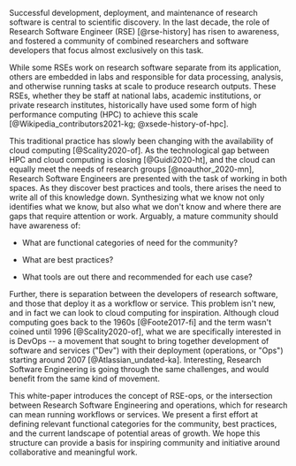 Successful development, deployment, and maintenance of research software
is central to scientific discovery. In the last decade, the role of
Research Software Engineer (RSE) [@rse-history] has risen to awareness,
and fostered a community of combined researchers and software developers
that focus almost exclusively on this task.

While some RSEs work on research software separate from its application,
others are embedded in labs and responsible for data processing,
analysis, and otherwise running tasks at scale to produce research
outputs. These RSEs, whether they be staff at national labs, academic
institutions, or private research institutes, historically have used
some form of high performance computing (HPC) to achieve this scale
[@Wikipedia_contributors2021-kg; @xsede-history-of-hpc].

This traditional practice has slowly been changing with the availability
of cloud computing [@Scality2020-of]. As the technological gap between
HPC and cloud computing is closing [@Guidi2020-ht], and the cloud can
equally meet the needs of research groups [@noauthor_2020-mn], Research
Software Engineers are presented with the task of working in both
spaces. As they discover best practices and tools, there arises the need
to write all of this knowledge down. Synthesizing what we know not only
identifies what we know, but also what we don't know and where there are
gaps that require attention or work. Arguably, a mature community should
have awareness of:

-   What are functional categories of need for the community?

-   What are best practices?

-   What tools are out there and recommended for each use case?

Further, there is separation between the developers of research
software, and those that deploy it as a workflow or service. This
problem isn't new, and in fact we can look to cloud computing for
inspiration. Although cloud computing goes back to the 1960s
[@Foote2017-fi] and the term wasn't coined until 1996 [@Scality2020-of],
what we are specifically interested in is DevOps -- a movement that
sought to bring together development of software and services (\"Dev\")
with their deployment (operations, or \"Ops\") starting around 2007
[@Atlassian_undated-ka]. Interesting, Research Software Engineering is
going through the same challenges, and would benefit from the same kind
of movement.

This white-paper introduces the concept of RSE-ops, or the intersection
between Research Software Engineering and operations, which for research
can mean running workflows or services. We present a first effort at
defining relevant functional categories for the community, best
practices, and the current landscape of potential areas of growth. We
hope this structure can provide a basis for inspiring community and
initiative around collaborative and meaningful work.
